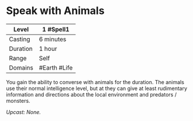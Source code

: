 # Speak with Animals

| Level    | 1 #Spell1    |
| -------- | ------------ |
| Casting  | 6 minutes    |
| Duration | 1 hour       |
| Range    | Self         |
| Domains  | #Earth #Life |

You gain the ability to converse with animals for the duration. The animals use their normal intelligence level, but at they can give at least rudimentary information and directions about the local environment and predators / monsters.

*Upcast: None.*